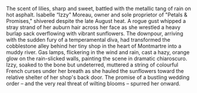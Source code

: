 The scent of lilies, sharp and sweet, battled with the metallic tang of rain on hot asphalt.  Isabelle “Izzy” Moreau, owner and sole proprietor of "Petals & Promises," shivered despite the late August heat.  A rogue gust whipped a stray strand of her auburn hair across her face as she wrestled a heavy burlap sack overflowing with vibrant sunflowers.  The downpour, arriving with the sudden fury of a temperamental diva, had transformed the cobblestone alley behind her tiny shop in the heart of Montmartre into a muddy river.  Gas lamps, flickering in the wind and rain, cast a hazy, orange glow on the rain-slicked walls, painting the scene in dramatic chiaroscuro.  Izzy, soaked to the bone but undeterred, muttered a string of colourful French curses under her breath as she hauled the sunflowers toward the relative shelter of her shop's back door.  The promise of a bustling wedding order – and the very real threat of wilting blooms – spurred her onward.

